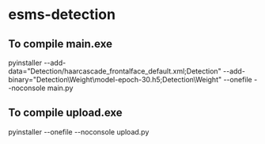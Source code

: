 # esms-detection
## To compile main.exe
pyinstaller --add-data="Detection/haarcascade_frontalface_default.xml;Detection" --add-binary="Detection\Weight\model-epoch-30.h5;Detection\Weight" --onefile --noconsole main.py
## To compile upload.exe
pyinstaller --onefile --noconsole upload.py
